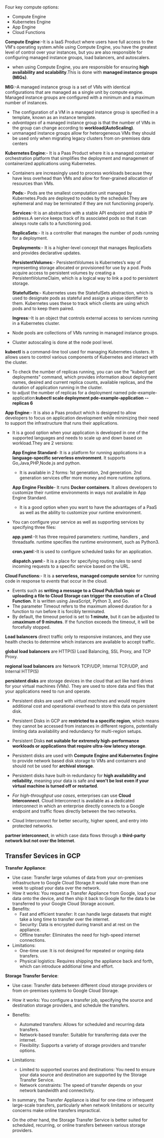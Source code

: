 Four key compute options:
- Compute Engine
- Kubernetes Engine
- App Engine
- Cloud Functions

**Compute Engine**:-It is a IaaS Product where users have full access to the VM's operating system.while using Compute Engine, you have the greatest level of control over 
your instances, but you are also responsible for configuring managed instance groups, load balancers, and autoscalers. 
- when using Compute Engine, you are responsible for ensuring **high availability and scalability**.This is done with **managed instance groups (MIGs)**.

**MIG**:-A managed instance group is a set of VMs with identical configurations that are managed as a single unit by compute engine. Managed instance groups are configured with a minimum and a maximum number of instances.
- The configuration of a VM in a managed instance group is specified in a template, known as an instance template.
- *advantages* of a managed instance group is that the number of VMs in the group can change according to **workload(AutoScaling)**.
- unmanaged instance groups allow for heterogeneous VMs they should be used only when migrating legacy clusters from on-premises data centers

**Kubernetes Engine**:- It is a Paas Product where it is a managed container orchestration platform that simplifies the deployment and management of containerized applications using Kubernetes.
- Containers are increasingly used to process workloads because they have less overhead than VMs and allow for finer-grained allocation of resources than VMs.

    **Pods**:- Pods are the smallest computation unit managed by Kubernetes.Pods are deployed to nodes by the scheduler.They are ephemeral and may be terminated if they are not functioning properly.

    **Services**:-It is an abstraction with a stable API endpoint and stable IP address.A service keeps track of its associated pods so that it can always route calls to a functioning pod.

    **ReplicaSets**:- It is a controller that manages the number of pods running for a deployment.
	
    **Deployments**:- It is a higher-level concept that manages ReplicaSets and provides declarative updates.

    **PersistentVolumes**:- PersistentVolumes is Kubernetes’s way of representing storage allocated or provisioned for use by a pod. Pods acquire access to persistent volumes by creating a PersistentVolumeClaim, which is a logical way to link a pod to persistent storage.
	
    **StatefulSets**:- Kubernetes uses the StatefulSets abstraction, which is used to designate pods as stateful and assign a unique identifier to them. Kubernetes uses these to track which clients are using which pods and to keep them paired.

    **Ingress**:-It is an object that controls external access to services running in a Kubernetes cluster.

- Node pools are collections of VMs running in managed instance groups.
- Cluster autoscaling is done at the node pool level.

**kubectl** is a command-line tool used for managing Kubernetes clusters. It allows users to control various components of Kubernetes and interact with the cluster.
- To check the number of replicas running, you can use the "kubectl get deployments" command, which provides information about deployment names, desired and current replica counts, available replicas, and the duration of application running in the cluster.
- to adjust the number of replicas for a deployment named pde-example-application:**kubectl scale deployment pde-example-application --replicas 6**



**App Engine**:- It is also a Paas product which is designed to allow developers to focus on application development while minimizing their need to support the infrastructure that runs their applications.
- It is a good option when your application is developed in one of the supported languages and needs to scale up and down based on workload.They are 2 versions:

	**App Engine Standard**- It is a platform for running applications in a **language-specific serverless environment**. It supports Go,Java,PHP,Node.js and python.
    - It is available in 2 forms: 1st generation, 2nd generation. 2nd generation services offer more money and more runtime options.

	**App Engine Flexible**- It runs **Docker containers**. It allows developers to customize their runtime environments in ways not available in App Engine Standard.
    -  It is a good option when you want to have the advantages of a PaaS as well as the ability to customize your runtime environment.

- You can configure your service as well as supporting services by specifying three files: 
	
    **app.yaml**:-It has three required parameters: runtime, handlers , and threadsafe. runtime specifies the runtime environment, such as Python3.

	**cron.yaml**:-It is used to configure scheduled tasks for an application.

	**dispatch.yaml**:- It is a place for specifying routing rules to send incoming requests to a specific service based on the URL.


**Cloud Functions**:- It is a **serverless, managed compute service** for running code in response to *events* that occur in the cloud.
- Events such as **writing a message to a Cloud Pub/Sub topic or uploading a file to Cloud Storage can trigger the execution of a Cloud Function**. It is written using JavaScript, Python 3, and Go.
- The parameter Timeout refers to the maximum allowed duration for a function to run before it is forcibly terminated. 
- By default, the timeout period is set to **1 minute**, but it can be adjusted to a**maximum of 9 minutes**. If the function exceeds the timeout, it will be forcefully stopped.


**Load balancers** direct traffic only to responsive instances, and they use health checks to determine which instances are available to accept traffic.

  **global load balancers** are HTTP(S) Load Balancing, SSL Proxy, and TCP Proxy.

  **regional load balancers** are Network TCP/UDP, Internal TCP/UDP, and Internal HTTP(S)


**persistent disks** are storage devices in the cloud that act like hard drives for your virtual machines (VMs). They are used to store data and files that your applications need to run and operate.
  - Persistent disks are used with *virtual machines* and would require additional cost and operational overhead to store this data on persistent disk.
  - Persistent Disks in GCP are **restricted to a specific region**, which means they cannot be accessed from instances in different regions, potentially limiting data availability and redundancy for multi-region setups.
  - Persistent Disks **not suitable for extremely high-performance workloads or applications that require ultra-low latency storage**. 
  - Persistent disks are used with **Compute Engine and Kubernetes Engine** to provide network based disk storage to VMs and containers and should not be used for **archival storage**.
  - Persistent disks have built-in redundancy for **high availability and reliability**, meaning your data is safe and **won't be lost even if your virtual machine is turned off or restarted**.


- *For high-throughput use cases*, enterprises can use **Cloud Interconnect**. Cloud Interconnect is available as a dedicated interconnect in which an enterprise directly connects to a Google endpoint and traffic flows directly between the two networks.
- Cloud Interconnect for better security, higher speed, and entry into protected networks.

**partner interconnect**, in which case data flows through a **third-party network but not over the Internet**.

## Transfer Sevices in GCP

 **Transfer Appliance**:
   - Use case: Transfer large volumes of data from your on-premises infrastructure to Google Cloud Storage.It would take more than one week to upload your data over the network.
   - How it works: You request a Transfer Appliance from Google, load your data onto the device, and then ship it back to Google for the data to be transferred to your Google Cloud Storage account.
   - Benefits:
     - Fast and efficient transfer: It can handle large datasets that might take a long time to transfer over the internet.
     - Security: Data is encrypted during transit and at rest on the appliance.
     - Offline transfer: Eliminates the need for high-speed internet connections.
   - Limitations:
     - One-time use: It is not designed for repeated or ongoing data transfers.
     - Physical logistics: Requires shipping the appliance back and forth, which can introduce additional time and effort.

 **Storage Transfer Service**:
   - Use case: Transfer data between different cloud storage providers or from on-premises systems to Google Cloud Storage.
   - How it works: You configure a transfer job, specifying the source and destination storage providers, and schedule the transfers.
   - Benefits:
     - Automated transfers: Allows for scheduled and recurring data transfers.
     - Network-based transfer: Suitable for transferring data over the internet.
     - Flexibility: Supports a variety of storage providers and transfer options.
   - Limitations:
     - Limited to supported sources and destinations: You need to ensure your data source and destination are supported by the Storage Transfer Service.
     - Network constraints: The speed of transfer depends on your network bandwidth and connectivity.

- In summary, the Transfer Appliance is ideal for one-time or infrequent large-scale transfers, particularly when network limitations or security concerns make online transfers impractical. 
- On the other hand, the Storage Transfer Service is better suited for scheduled, recurring, or online transfers between various storage providers.
